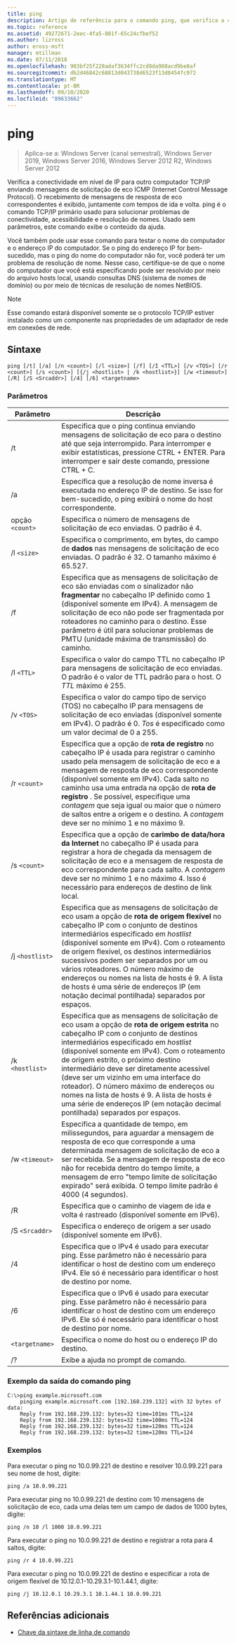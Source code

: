 ```yaml
---
title: ping
description: Artigo de referência para o comando ping, que verifica a conectividade de rede.
ms.topic: reference
ms.assetid: 49272671-2eec-4fa5-881f-65c24cfbef52
ms.author: lizross
author: eross-msft
manager: mtillman
ms.date: 07/11/2018
ms.openlocfilehash: 903bf25f228adaf3634ffc2cd8da988acd9be8af
ms.sourcegitcommit: db2d46842c68813d043738d6523f13d8454fc972
ms.translationtype: MT
ms.contentlocale: pt-BR
ms.lasthandoff: 09/10/2020
ms.locfileid: "89633662"
---
```

# <a name="ping"></a>ping

> Aplica-se a: Windows Server (canal semestral), Windows Server 2019, Windows Server 2016, Windows Server 2012 R2, Windows Server 2012

Verifica a conectividade em nível de IP para outro computador TCP/IP enviando mensagens de solicitação de eco ICMP (Internet Control Message Protocol). O recebimento de mensagens de resposta de eco correspondentes é exibido, juntamente com tempos de ida e volta. ping é o comando TCP/IP primário usado para solucionar problemas de conectividade, acessibilidade e resolução de nomes. Usado sem parâmetros, este comando exibe o conteúdo da ajuda.

Você também pode usar esse comando para testar o nome do computador e o endereço IP do computador. Se o ping do endereço IP for bem-sucedido, mas o ping do nome do computador não for, você poderá ter um problema de resolução de nome. Nesse caso, certifique-se de que o nome do computador que você está especificando pode ser resolvido por meio do arquivo hosts local, usando consultas DNS (sistema de nomes de domínio) ou por meio de técnicas de resolução de nomes NetBIOS.

> [!NOTE]
> Esse comando estará disponível somente se o protocolo TCP/IP estiver instalado como um componente nas propriedades de um adaptador de rede em conexões de rede.

## <a name="syntax"></a>Sintaxe

```
ping [/t] [/a] [/n <count>] [/l <size>] [/f] [/I <TTL>] [/v <TOS>] [/r <count>] [/s <count>] [{/j <hostlist> | /k <hostlist>}] [/w <timeout>] [/R] [/S <Srcaddr>] [/4] [/6] <targetname>
```

### <a name="parameters"></a>Parâmetros

| Parâmetro | Descrição |
|--|--|
| /t | Especifica que o ping continua enviando mensagens de solicitação de eco para o destino até que seja interrompido. Para interromper e exibir estatísticas, pressione CTRL + ENTER. Para interromper e sair deste comando, pressione CTRL + C. |
| /a | Especifica que a resolução de nome inversa é executada no endereço IP de destino. Se isso for bem-sucedido, o ping exibirá o nome do host correspondente. |
| opção `<count>` | Especifica o número de mensagens de solicitação de eco enviadas. O padrão é 4. |
| /l `<size>` | Especifica o comprimento, em bytes, do campo de **dados** nas mensagens de solicitação de eco enviadas. O padrão é 32. O tamanho máximo é 65.527. |
| /f | Especifica que as mensagens de solicitação de eco são enviadas com o sinalizador não **fragmentar** no cabeçalho IP definido como 1 (disponível somente em IPv4). A mensagem de solicitação de eco não pode ser fragmentada por roteadores no caminho para o destino. Esse parâmetro é útil para solucionar problemas de PMTU (unidade máxima de transmissão) do caminho. |
| /I `<TTL>` | Especifica o valor do campo TTL no cabeçalho IP para mensagens de solicitação de eco enviadas. O padrão é o valor de TTL padrão para o host. O *TTL* máximo é 255. |
| /v `<TOS>` | Especifica o valor do campo tipo de serviço (TOS) no cabeçalho IP para mensagens de solicitação de eco enviadas (disponível somente em IPv4). O padrão é 0. *Tos* é especificado como um valor decimal de 0 a 255. |
| /r `<count>` | Especifica que a opção de **rota de registro** no cabeçalho IP é usada para registrar o caminho usado pela mensagem de solicitação de eco e a mensagem de resposta de eco correspondente (disponível somente em IPv4). Cada salto no caminho usa uma entrada na opção de **rota de registro** . Se possível, especifique uma *contagem* que seja igual ou maior que o número de saltos entre a origem e o destino. A *contagem* deve ser no mínimo 1 e no máximo 9. |
| /s `<count>` | Especifica que a opção de **carimbo de data/hora da Internet** no cabeçalho IP é usada para registrar a hora de chegada da mensagem de solicitação de eco e a mensagem de resposta de eco correspondente para cada salto. A *contagem* deve ser no mínimo 1 e no máximo 4. Isso é necessário para endereços de destino de link local. |
| /j `<hostlist>` | Especifica que as mensagens de solicitação de eco usam a opção de **rota de origem flexível** no cabeçalho IP com o conjunto de destinos intermediários especificado em *hostlist* (disponível somente em IPv4). Com o roteamento de origem flexível, os destinos intermediários sucessivos podem ser separados por um ou vários roteadores. O número máximo de endereços ou nomes na lista de hosts é 9. A lista de hosts é uma série de endereços IP (em notação decimal pontilhada) separados por espaços. |
| /k `<hostlist>` | Especifica que as mensagens de solicitação de eco usam a opção de **rota de origem estrita** no cabeçalho IP com o conjunto de destinos intermediários especificado em *hostlist* (disponível somente em IPv4). Com o roteamento de origem estrito, o próximo destino intermediário deve ser diretamente acessível (deve ser um vizinho em uma interface do roteador). O número máximo de endereços ou nomes na lista de hosts é 9. A lista de hosts é uma série de endereços IP (em notação decimal pontilhada) separados por espaços. |
| /w `<timeout>` | Especifica a quantidade de tempo, em milissegundos, para aguardar a mensagem de resposta de eco que corresponde a uma determinada mensagem de solicitação de eco a ser recebida. Se a mensagem de resposta de eco não for recebida dentro do tempo limite, a mensagem de erro "tempo limite de solicitação expirado" será exibida. O tempo limite padrão é 4000 (4 segundos). |
| /R | Especifica que o caminho de viagem de ida e volta é rastreado (disponível somente em IPv6). |
| /S `<Srcaddr>` | Especifica o endereço de origem a ser usado (disponível somente em IPv6). |
| /4 | Especifica que o IPv4 é usado para executar ping. Esse parâmetro não é necessário para identificar o host de destino com um endereço IPv4. Ele só é necessário para identificar o host de destino por nome. |
| /6 | Especifica que o IPv6 é usado para executar ping. Esse parâmetro não é necessário para identificar o host de destino com um endereço IPv6. Ele só é necessário para identificar o host de destino por nome. |
| `<targetname>` | Especifica o nome do host ou o endereço IP do destino. |
| /? | Exibe a ajuda no prompt de comando. |

### <a name="example-of-the-ping-command-output"></a>Exemplo da saída do comando ping

```
C:\>ping example.microsoft.com
    pinging example.microsoft.com [192.168.239.132] with 32 bytes of data:
    Reply from 192.168.239.132: bytes=32 time=101ms TTL=124
    Reply from 192.168.239.132: bytes=32 time=100ms TTL=124
    Reply from 192.168.239.132: bytes=32 time=120ms TTL=124
    Reply from 192.168.239.132: bytes=32 time=120ms TTL=124
```

### <a name="examples"></a>Exemplos

Para executar o ping no 10.0.99.221 de destino e resolver 10.0.99.221 para seu nome de host, digite:

```
ping /a 10.0.99.221
```

Para executar ping no 10.0.99.221 de destino com 10 mensagens de solicitação de eco, cada uma delas tem um campo de dados de 1000 bytes, digite:

```
ping /n 10 /l 1000 10.0.99.221
```

Para executar o ping no 10.0.99.221 de destino e registrar a rota para 4 saltos, digite:

```
ping /r 4 10.0.99.221
```

Para executar o ping no 10.0.99.221 de destino e especificar a rota de origem flexível de 10.12.0.1-10.29.3.1-10.1.44.1, digite:

```
ping /j 10.12.0.1 10.29.3.1 10.1.44.1 10.0.99.221
```

## <a name="additional-references"></a>Referências adicionais

- [Chave da sintaxe de linha de comando](command-line-syntax-key.md)

